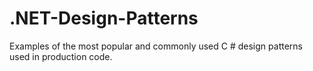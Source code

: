# .NET-Design-Patterns
Examples of the most popular and commonly used C # design patterns used in production code.
